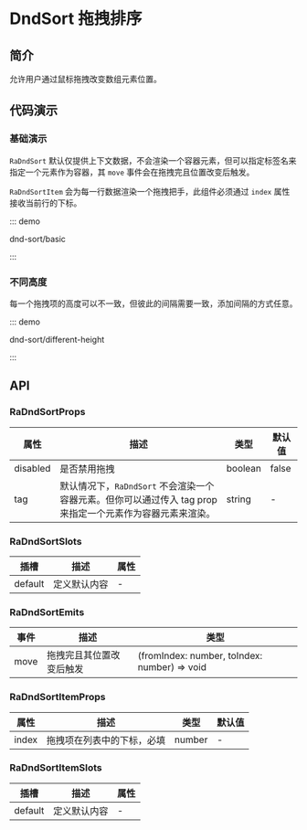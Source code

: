 # DndSort 拖拽排序

## 简介

允许用户通过鼠标拖拽改变数组元素位置。

## 代码演示

### 基础演示

`RaDndSort` 默认仅提供上下文数据，不会渲染一个容器元素，但可以指定标签名来指定一个元素作为容器，其 `move` 事件会在拖拽完且位置改变后触发。

`RaDndSortItem` 会为每一行数据渲染一个拖拽把手，此组件必须通过 `index` 属性接收当前行的下标。

::: demo

dnd-sort/basic

:::

### 不同高度

每一个拖拽项的高度可以不一致，但彼此的间隔需要一致，添加间隔的方式任意。

::: demo

dnd-sort/different-height

:::

## API

### RaDndSortProps

| 属性     | 描述                                                                                                       | 类型    | 默认值 |
| -------- | ---------------------------------------------------------------------------------------------------------- | ------- | ------ |
| disabled | 是否禁用拖拽                                                                                               | boolean | false  |
| tag      | 默认情况下，`RaDndSort` 不会渲染一个容器元素。但你可以通过传入 tag prop 来指定一个元素作为容器元素来渲染。 | string  | -      |

### RaDndSortSlots

| 插槽    | 描述         | 属性 |
| ------- | ------------ | ---- |
| default | 定义默认内容 | -    |

### RaDndSortEmits

| 事件 | 描述                     | 类型                                         |
| ---- | ------------------------ | -------------------------------------------- |
| move | 拖拽完且其位置改变后触发 | (fromIndex: number, toIndex: number) => void |

### RaDndSortItemProps

| 属性  | 描述                       | 类型   | 默认值 |
| ----- | -------------------------- | ------ | ------ |
| index | 拖拽项在列表中的下标，必填 | number | -      |

### RaDndSortItemSlots

| 插槽    | 描述         | 属性 |
| ------- | ------------ | ---- |
| default | 定义默认内容 | -    |
